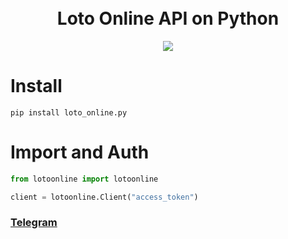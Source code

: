
<h1 align="center">
  <br>
  Loto Online API on Python
  <br>
</h1>

<p align="center">
  <a href="https://discord.gg/AsYzxRfT6J"><img src="https://bit.ly/32neyjM"></a>
</p>

# Install
```
pip install loto_online.py
```

# Import and Auth
```python
from lotoonline import lotoonline

client = lotoonline.Client("access_token")
```

### [Telegram](https://t.me/zakovskiy)

